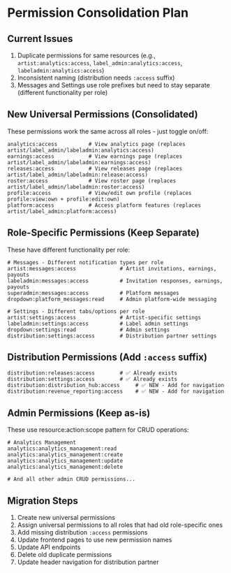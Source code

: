 # Permission Consolidation Plan

## Current Issues
1. Duplicate permissions for same resources (e.g., `artist:analytics:access`, `label_admin:analytics:access`, `labeladmin:analytics:access`)
2. Inconsistent naming (distribution needs `:access` suffix)
3. Messages and Settings use role prefixes but need to stay separate (different functionality per role)

## New Universal Permissions (Consolidated)

These permissions work the same across all roles - just toggle on/off:

```
analytics:access          # View analytics page (replaces artist/label_admin/labeladmin:analytics:access)
earnings:access           # View earnings page (replaces artist/label_admin/labeladmin:earnings:access)
releases:access           # View releases page (replaces artist/label_admin/labeladmin:release:access)
roster:access             # View roster page (replaces artist/label_admin/labeladmin:roster:access)
profile:access            # View/edit own profile (replaces profile:view:own + profile:edit:own)
platform:access           # Access platform features (replaces artist/label_admin:platform:access)
```

## Role-Specific Permissions (Keep Separate)

These have different functionality per role:

```
# Messages - Different notification types per role
artist:messages:access              # Artist invitations, earnings, payouts
labeladmin:messages:access          # Invitation responses, earnings, payouts
superadmin:messages:access          # Platform messages
dropdown:platform_messages:read     # Admin platform-wide messaging

# Settings - Different tabs/options per role
artist:settings:access              # Artist-specific settings
labeladmin:settings:access          # Label admin settings
dropdown:settings:read              # Admin settings
distribution:settings:access        # Distribution partner settings
```

## Distribution Permissions (Add `:access` suffix)

```
distribution:releases:access        # ✅ Already exists
distribution:settings:access        # ✅ Already exists
distribution:distribution_hub:access     # ✅ NEW - Add for navigation
distribution:revenue_reporting:access    # ✅ NEW - Add for navigation
```

## Admin Permissions (Keep as-is)

These use resource:action:scope pattern for CRUD operations:

```
# Analytics Management
analytics:analytics_management:read
analytics:analytics_management:create
analytics:analytics_management:update
analytics:analytics_management:delete

# And all other admin CRUD permissions...
```

## Migration Steps

1. Create new universal permissions
2. Assign universal permissions to all roles that had old role-specific ones
3. Add missing distribution `:access` permissions
4. Update frontend pages to use new permission names
5. Update API endpoints
6. Delete old duplicate permissions
7. Update header navigation for distribution partner

